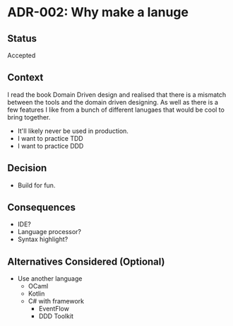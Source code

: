 # ADR-002: Why make a lanuge

## Status
Accepted

## Context
I read the book Domain Driven design and realised that there is a mismatch between the tools and the 
domain driven designing. As well as there is a few features I like from a bunch of different lanugaes
that would be cool to bring together.

* It'll likely never be used in production.
* I want to practice TDD
* I want to practice DDD

## Decision
* Build for fun.

## Consequences
* IDE?
* Language processor?
* Syntax highlight?

## Alternatives Considered (Optional)
- Use another language 
  - OCaml
  - Kotlin
  - C# with framework
    - EventFlow
    - DDD Toolkit